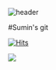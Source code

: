 ![header](https://capsule-render.vercel.app/api?type=wave&color=auto&height=300&section=header&text=SUMIN%20render&fontSize=90)

#Sumin's git

[![Hits](https://hits.seeyoufarm.com/api/count/incr/badge.svg?tab=readme-ov-file&url=https%3A%2F%2Fgithub.com%2Fsumin1012%2Fsuminprofile&count_bg=%2379C83D&title_bg=%23555555&icon=&icon_color=%23F8E854&title=SUMIN%27S+GITHUB&edge_flat=false)](https://hits.seeyoufarm.com)


<a href="https://mail.google.com/mail" target="_blank"><img src="https://img.shields.io/badge/gmail-EA4335?style=flat-square&logo=gmail&logoColor=white"/></a>

